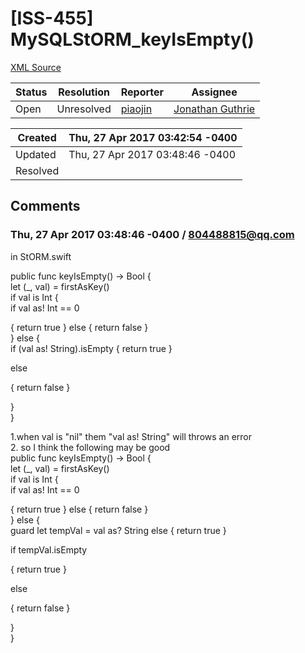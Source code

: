# [ISS-455] MySQLStORM_keyIsEmpty()

[XML Source](./xml/ISS-455.xml)
<p></p>





Status|Resolution|Reporter|Assignee
------|----------|--------|--------
Open|Unresolved|[piaojin](804488815@qq.com)|[Jonathan Guthrie]($jono)





Created|Thu, 27 Apr 2017 03:42:54 -0400
-------|--------------
Updated|Thu, 27 Apr 2017 03:48:46 -0400
Resolved|


## Comments




### Thu, 27 Apr 2017 03:48:46 -0400 / 804488815@qq.com 

<p><p>in StORM.swift  </p>

<p>public func keyIsEmpty() -&gt; Bool {<br/>
		let (_, val) = firstAsKey()<br/>
		if val is Int {<br/>
			if val as! Int == 0 </p>
{
				return true
			} else {
				return false
			}<br/>
		} else {<br/>
			if (val as! String).isEmpty {				return true			}
<p> else </p>
{
				return false
			}
<p>		}<br/>
	}</p>

<p>1.when val is "nil" them "val as! String" will throws an error<br/>
2. so I think the following may be good <br/>
public func keyIsEmpty() -&gt; Bool {<br/>
        let (_, val) = firstAsKey()<br/>
        if val is Int {<br/>
            if val as! Int == 0 </p>
{
                return true
            } else {
                return false
            }<br/>
        } else {<br/>
            guard let tempVal = val as? String else {                return true            }

<p>            if tempVal.isEmpty </p>
{
                return true
            }
<p> else </p>
{
                return false
            }
<p>        }<br/>
    }</p></p>



